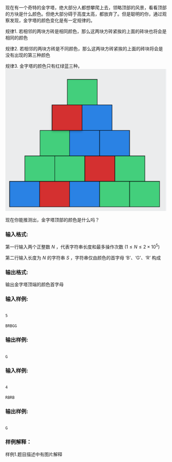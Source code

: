 现在有一个奇特的金字塔，绝大部分人都想攀爬上去，领略顶部的风景，看看顶部的方块是什么颜色。但绝大部分碍于高度太高，都放弃了。但是聪明的你，通过观察发现，金字塔的颜色变化是有一定规律的。

规律$1$. 若相邻的两块方砖是相同颜色，那么这两块方砖紧挨的上面的砖块也将会是相同的颜色

规律$2$. 若相邻的两块方砖是不同颜色，那么这两块方砖紧挨的上面的砖块将会是没有出现的第三种颜色

规律$3$. 金字塔的颜色只有红绿蓝三种。
![Alt text](image.png)

现在你能推测出，金字塔顶部的颜色是什么吗？

### 输入格式:

第一行输入两个正整数 $N$ ，代表字符串长度和最多操作次数  $(1≤N≤2\times 10 ^ 5)$

第二行输入长度为 $N$ 的字符串 $S$ ，字符串仅由颜色的首字母 ‘B’、‘G’、‘R’ 构成

### 输出格式:

输出金字塔顶端的颜色首字母

### 输入样例:

```in

5

BRBGG

```

### 输出样例:

```out

G

```

### 输入样例:

```in

4

RBRB

```

### 输出样例:

```out

G

```

### 样例解释：

样例1.题目描述中有图片解释